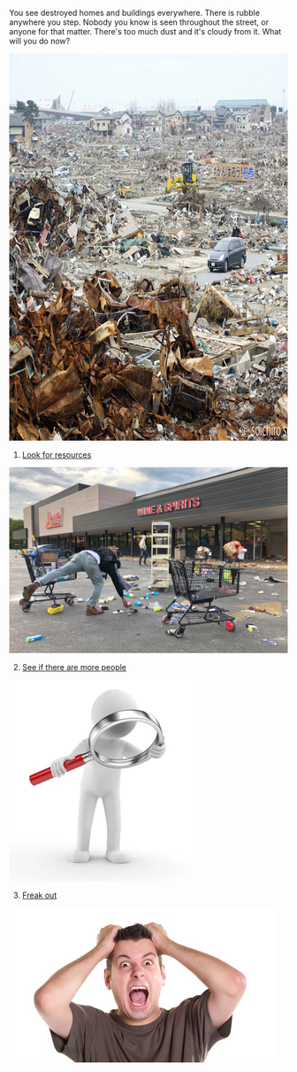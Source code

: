 You see destroyed homes and buildings everywhere. There is rubble anywhere you step. Nobody you know is seen throughout the street, or anyone for that matter. There's too much dust and it's cloudy from it. What will you do now?

<img src="houses.jpeg" alt="Houses broken everywhere" weight="800" height="700">

1. [Look for resources](resources.md)

<img src="shop.jpeg" alt="Person outside of a store">

2. [See if there are more people](people.md)

<img src="search.jpeg" alt="Person with magnifying glass">

3. [Freak out](freak-out.md)

<img src="freak_out.jpeg" alt="Man freaking out">
